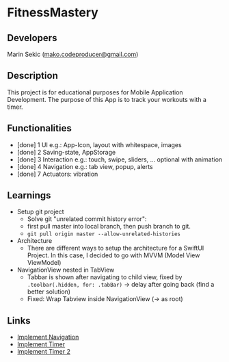 # FitnessMastery

## Developers
Marin Sekic (mako.codeproducer@gmail.com)
## Description
This project is for educational purposes for Mobile Application Development. The purpose of this App is to track your workouts with a timer.
## Functionalities

- [done] 1 UI e.g.: App-Icon, layout with whitespace, images
- [done] 2 Saving-state, AppStorage
- [done] 3 Interaction e.g.: touch, swipe, sliders, ... optional with animation
- [done] 4 Navigation e.g.: tab view, popup, alerts
- [done] 7 Actuators: vibration


## Learnings
- Setup git project
    - Solve git "unrelated commit history error":
    - first pull master into local branch, then push branch to git.
    - `git pull origin master --allow-unrelated-histories`
- Architecture
    - There are different ways to setup the architecture for a SwiftUI Project. In this case, I decided to go with MVVM (Model View ViewModel)
- NavigationView nested in TabView
    - Tabbar is shown after navigating to child view, fixed by `.toolbar(.hidden, for: .tabBar)` -> delay after going back (find a better solution)
    - Fixed: Wrap Tabview inside NavigationView (-> as root)

## Links

- [Implement Navigation](https://developer.apple.com/documentation/swiftui/displaying-data-in-lists)
- [Implement Timer](https://sarunw.com/posts/timer-in-swiftui/)
- [Implement Timer 2](https://dev.to/maeganwilson_/make-a-count-up-timer-using-swift-and-swiftui-5199)
